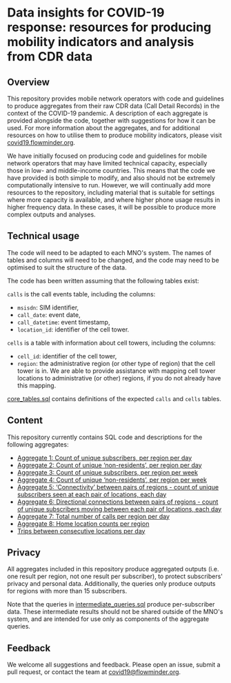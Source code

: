 # Data insights for COVID-19 response: resources for producing mobility indicators and analysis from CDR data

## Overview

This repository provides mobile network operators with code and guidelines to produce aggregates from their raw CDR data (Call Detail Records) in the context of the COVID-19 pandemic. A description of each aggregate is provided alongside the code, together with suggestions for how it can be used. For more information about the aggregates, and for additional resources on how to utilise them to produce mobility indicators, please visit [covid19.flowminder.org](https://covid19.flowminder.org).

We have initially focused on producing code and guidelines for mobile network operators that may have limited technical capacity,
especially those in low- and middle-income countries. This means that the code we have provided is both simple to modify,
and also should not be extremely computationally intensive to run. However, we will continually add more resources to the repository,
including material that is suitable for settings where more capacity is available, and where higher phone usage results in higher frequency
data. In these cases, it will be possible to produce more complex outputs and analyses.

## Technical usage

The code will need to be adapted to each MNO's system.
The names of tables and columns will need to be changed, and the code may need to be optimised to suit the structure of the data.

The code has been written assuming that the following tables exist:

`calls` is the call events table, including the columns:

-   `msisdn`: SIM identifier,
-   `call_date`: event date,
-   `call_datetime`: event timestamp,
-   `location_id`: identifier of the cell tower.

`cells` is a table with information about cell towers, including the columns:

-   `cell_id`: identifier of the cell tower,
-   `region`: the administrative region (or other type of region) that the cell tower is in. We are able to provide assistance with mapping cell tower locations to administrative (or other) regions, if you do not already have this mapping.

[core_tables.sql](core_tables.sql) contains definitions of the expected `calls` and `cells` tables.

## Content

This repository currently contains SQL code and descriptions for the following aggregates:

-   [Aggregate 1: Count of unique subscribers, per region per day](aggregate_1.md)
-   [Aggregate 2: Count of unique ‘non-residents’, per region per day](aggregate_2.md)
-   [Aggregate 3: Count of unique subscribers, per region per week](aggregate_3.md)
-   [Aggregate 4: Count of unique ‘non-residents’, per region per week](aggregate_4.md)
-   [Aggregate 5: ‘Connectivity’ between pairs of regions - count of unique subscribers seen at each pair of locations, each day](aggregate_5.md)
-   [Aggregate 6: Directional connections between pairs of regions - count of unique subscribers moving between each pair of locations, each day](aggregate_6.md)
-   [Aggregate 7: Total number of calls per region per day](aggregate_7.md)
-   [Aggregate 8: Home location counts per region](aggregate_8.md)
-   [Trips between consecutive locations per day](od_matrix_directed_consecutive_pairs.md)

## Privacy

All aggregates included in this repository produce aggregated outputs (i.e. one result per region, not one result per subscriber), to protect subscribers' privacy and personal data. Additionally, the queries only produce outputs for regions with more than 15 subscribers.

Note that the queries in [intermediate_queries.sql](intermediate_queries.sql) produce per-subscriber data. These intermediate results should not be shared outside of the MNO's system, and are intended for use only as components of the aggregate queries.

## Feedback

We welcome all suggestions and feedback. Please open an issue, submit a pull request, or contact the team at covid19@flowminder.org.
